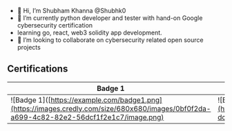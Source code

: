 - 👋 Hi, I’m Shubham Khanna @Shubhk0
- 🌱 I’m currently python developer and tester with hand-on Google cybersecurity certification
- learning go, react, web3 solidity app development.
- 💞️ I’m looking to collaborate on cybersecurity related open source projects 

<!--START_BADGES:badges-->


## Certifications
| Badge 1 | Badge 2 | Badge 3 |
|---------|---------|---------|
| ![Badge 1]([https://example.com/badge1.png](https://images.credly.com/size/680x680/images/0bf0f2da-a699-4c82-82e2-56dcf1f2e1c7/image.png) | ![Badge 2]([https://example.com/badge2.png](https://images.credly.com/size/680x680/images/ea3eec65-ddad-4242-9c59-1defac0fa2d9/image.png) | ![Badge 3]([https://example.com/badge3.png](https://images.credly.com/size/680x680/images/66fb5b06-7caf-4b23-a0c3-d262ba57e3c2/image.png) |

<!--END_BADGES:badges-->

<!---
Shubhk0/Shubhk0 is a ✨ special ✨ repository because its `README.md` (this file) appears on your GitHub profile.
You can click the Preview link to take a look at your changes.
--->


<!--[![An image of @shubhk0's Holopin badges, which is a link to view their full Holopin profile](https://holopin.me/shubhk0)](https://holopin.io/@shubhk0)
